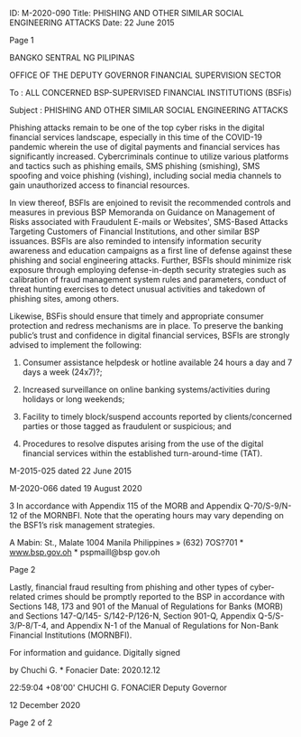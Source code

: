 ID: M-2020-090
Title: PHISHING AND OTHER SIMILAR SOCIAL ENGINEERING ATTACKS
Date: 22 June 2015

Page 1

BANGKO SENTRAL NG PILIPINAS

OFFICE OF THE DEPUTY GOVERNOR FINANCIAL SUPERVISION SECTOR

To : ALL CONCERNED BSP-SUPERVISED FINANCIAL INSTITUTIONS (BSFis)

Subject : PHISHING AND OTHER SIMILAR SOCIAL ENGINEERING ATTACKS

Phishing attacks remain to be one of the top cyber risks in the digital financial services landscape, especially in this time of the COVID-19 pandemic wherein the use of digital payments and financial services has significantly increased. Cybercriminals continue to utilize various platforms and tactics such as phishing emails, SMS phishing (smishing), SMS spoofing and voice phishing (vishing), including social media channels to gain unauthorized access to financial resources.

In view thereof, BSFls are enjoined to revisit the recommended controls and measures in previous BSP Memoranda on Guidance on Management of Risks associated with Fraudulent E-mails or Websites', SMS-Based Attacks Targeting Customers of Financial Institutions, and other similar BSP issuances. BSFls are also reminded to intensify information security awareness and education campaigns as a first line of defense against these phishing and social engineering attacks. Further, BSFls should minimize risk exposure through employing defense-in-depth security strategies such as calibration of fraud management system rules and parameters, conduct of threat hunting exercises to detect unusual activities and takedown of phishing sites, among others.

Likewise, BSFis should ensure that timely and appropriate consumer protection and redress mechanisms are in place. To preserve the banking public’s trust and confidence in digital financial services, BSFls are strongly advised to implement the following:

1. Consumer assistance helpdesk or hotline available 24 hours a day and 7 days a week (24x7)?;

2. Increased surveillance on online banking systems/activities during holidays or long weekends;

3. Facility to timely block/suspend accounts reported by clients/concerned parties or those tagged as fraudulent or suspicious; and

4. Procedures to resolve disputes arising from the use of the digital financial services within the established turn-around-time (TAT).

M-2015-025 dated 22 June 2015

M-2020-066 dated 19 August 2020

3 In accordance with Appendix 115 of the MORB and Appendix Q-70/S-9/N-12 of the MORNBFI. Note that the operating hours may vary depending on the BSF1’s risk management strategies.

A Mabin: St., Malate 1004 Manila Philippines » (632) 7OS?701 * www.bsp.gov.oh * pspmaill@bsp gov.oh

Page 2

Lastly, financial fraud resulting from phishing and other types of cyber-related crimes should be promptly reported to the BSP in accordance with Sections 148, 173 and 901 of the Manual of Regulations for Banks (MORB) and Sections 147-Q/145- S/142-P/126-N, Section 901-Q, Appendix Q-5/S-3/P-8/T-4, and Appendix N-1 of the Manual of Regulations for Non-Bank Financial Institutions (MORNBFI).

For information and guidance. Digitally signed

by Chuchi G. * Fonacier Date: 2020.12.12

22:59:04 +08'00' CHUCHI G. FONACIER Deputy Governor

12 December 2020

Page 2 of 2